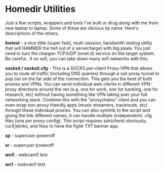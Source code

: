 # Homedir Utilities

Just a few scripts, wrappers and tools I've built or drug along with me from new laptop to laptop. Some of these are obvious by name. Here's descriptions of the others.

**bwtest** - a nice little (super fast), multi-session, bandwidth testing utility that will HAMMER the hell out of a server/target with big pipes. You just need to turn the chargen TCP/UDP (xinet.d) service on the target system. Be careful.. if on wifi, you can take down many wifi networks with this.

**socksit / socksit.cfg** - This is a SOCK5 per-client Proxy-VPN that allows you to route all traffic (including DNS queries) through a ssh proxy tunnel to pop out on the far side of the connection.  This gets you the best of both proxies and VPNs.  You can send individual web clients in different VPN-proxy directions around the net (e.g. one for work, one for banking, one for research, etc) without having something like VPN taking over your full networking stack.  Combine this with the "proxychains" client and you can even wrap non-proxy friendly apps (music streamers, traceroute, etc) through these individual proxies. You can also symlink to the script and giving the link different names, it can handle multiple (independent) .cfg files (one per proxy config). This script requires ssh(client) obviously, curl||elinks, and likes to have the figlet TXT banner app.

**sp** - superuser poweroff

**sr** - superuser poweroff

**wc0** - webcam0 test

**wc1** - webcam1 test
